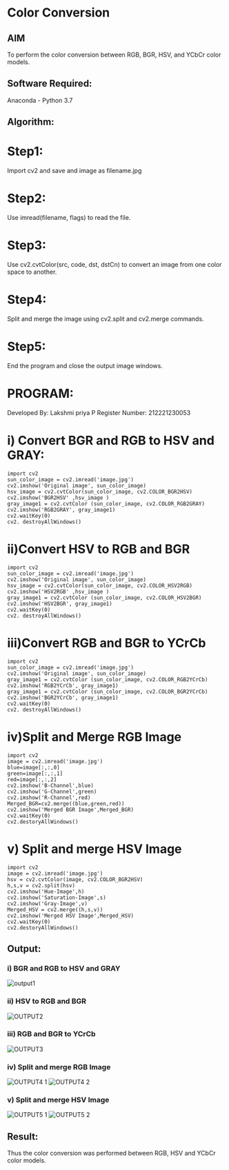 # Color Conversion
## AIM
To perform the color conversion between RGB, BGR, HSV, and YCbCr color models.

## Software Required:
Anaconda - Python 3.7
## Algorithm:
# Step1:
Import cv2 and save and image as filename.jpg

# Step2:
Use imread(filename, flags) to read the file.

# Step3:
Use cv2.cvtColor(src, code, dst, dstCn) to convert an image from one color space to another.

# Step4:
Split and merge the image using cv2.split and cv2.merge commands.

# Step5:
End the program and close the output image windows.

# PROGRAM:

Developed By: Lakshmi priya P
Register Number: 212221230053

# i) Convert BGR and RGB to HSV and GRAY:
```
import cv2
sun_color_image = cv2.imread('image.jpg')
cv2.imshow('Original image', sun_color_image)
hsv_image = cv2.cvtColor(sun_color_image, cv2.COLOR_BGR2HSV)
cv2.imshow('BGR2HSV' ,hsv_image )
gray_image1 = cv2.cvtColor (sun_color_image, cv2.COLOR_RGB2GRAY)
cv2.imshow('RGB2GRAY', gray_image1)
cv2.waitKey(0)
cv2. destroyAllWindows()
```
# ii)Convert HSV to RGB and BGR
```
import cv2
sun_color_image = cv2.imread('image.jpg')
cv2.imshow('Original image', sun_color_image)
hsv_image = cv2.cvtColor(sun_color_image, cv2.COLOR_HSV2RGB)
cv2.imshow('HSV2RGB' ,hsv_image )
gray_image1 = cv2.cvtColor (sun_color_image, cv2.COLOR_HSV2BGR)
cv2.imshow('HSV2BGR', gray_image1)
cv2.waitKey(0)
cv2. destroyAllWindows()
```
# iii)Convert RGB and BGR to YCrCb
```
import cv2
sun_color_image = cv2.imread('image.jpg')
cv2.imshow('Original image', sun_color_image)
gray_image1 = cv2.cvtColor (sun_color_image, cv2.COLOR_RGB2YCrCb)
cv2.imshow('RGB2YCrCb', gray_image1)
gray_image1 = cv2.cvtColor (sun_color_image, cv2.COLOR_BGR2YCrCb)
cv2.imshow('BGR2YCrCb', gray_image1)
cv2.waitKey(0)
cv2. destroyAllWindows()
```
# iv)Split and Merge RGB Image
```
import cv2
image = cv2.imread('image.jpg')
blue=image[:,:,0]
green=image[:,:,1]
red=image[:,:,2]
cv2.imshow('B-Channel',blue)
cv2.imshow('G-Channel',green)
cv2.imshow('R-Channel',red)
Merged_BGR=cv2.merge((blue,green,red))
cv2.imshow('Merged BGR Image',Merged_BGR)
cv2.waitKey(0)
cv2.destoryAllWindows()
```
# v) Split and merge HSV Image
```
import cv2
image = cv2.imread('image.jpg')
hsv = cv2.cvtColor(image, cv2.COLOR_BGR2HSV)
h,s,v = cv2.split(hsv)
cv2.imshow('Hue-Image',h)
cv2.imshow('Saturation-Image',s)
cv2.imshow('Gray-Image',v)
Merged_HSV = cv2.merge((h,s,v))
cv2.imshow('Merged HSV Image',Merged_HSV)
cv2.waitKey(0)
cv2.destoryAllWindows()
```

## Output:
### i) BGR and RGB to HSV and GRAY
![output1](https://user-images.githubusercontent.com/93427923/162604461-7749be3f-6ee2-4e1f-9914-4f8c9e16254c.png)


### ii) HSV to RGB and BGR
![OUTPUT2](https://user-images.githubusercontent.com/93427923/162604471-14bb715e-7ca6-41e1-b1d6-ee72d8d105c4.png)


### iii) RGB and BGR to YCrCb
![OUTPUT3](https://user-images.githubusercontent.com/93427923/162604483-a58fb469-b9d0-4f3c-9c25-7bcf125ee962.png)


### iv) Split and merge RGB Image
![OUTPUT4 1](https://user-images.githubusercontent.com/93427923/162604487-5f10ec67-bcbe-4d0c-adac-e0c9bf0e75d7.png)
![OUTPUT4 2](https://user-images.githubusercontent.com/93427923/162604505-7250f6fb-5a6e-435e-b23d-fe859fd1dad4.png)

### v) Split and merge HSV Image
![OUTPUT5 1](https://user-images.githubusercontent.com/93427923/162604518-19898962-b03f-4771-bbd4-09dfb9ca5c33.png)
![OUTPUT5 2](https://user-images.githubusercontent.com/93427923/162604526-289a2e76-a180-4687-b0df-d10631090cf1.png)

## Result:
Thus the color conversion was performed between RGB, HSV and YCbCr color models.

